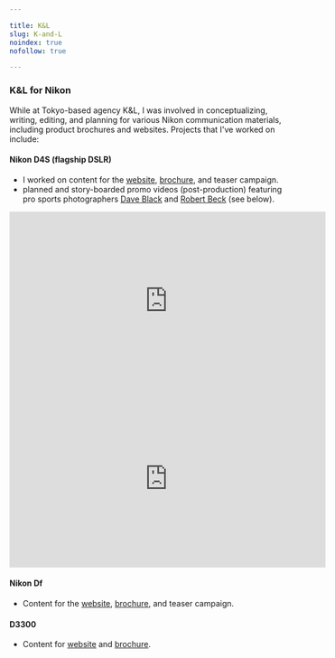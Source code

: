 ```yaml
---

title: K&L
slug: K-and-L
noindex: true
nofollow: true

---
```


### K&L for Nikon


While at Tokyo-based agency K&L, I was involved in conceptualizing, writing, editing, and planning for various Nikon communication materials, including product brochures and websites. Projects that I've worked on include:

#### Nikon D4S (flagship DSLR)

* I worked on content for the [website](http://imaging.nikon.com/lineup/dslr/d4s/), [brochure](https://drive.google.com/file/d/0B3kqe-fbHOHIQTZiN0pmSDlHMUE/view?usp=sharing), and teaser campaign.
* planned and story-boarded promo videos (post-production) featuring pro sports photographers [Dave Black](https://www.youtube.com/watch?v=k4aRSZaDRq8) and [Robert Beck](https://www.youtube.com/watch?v=k4aRSZaDRq8) (see below).

<iframe width="560" height="315" src="https://www.youtube.com/embed/k4aRSZaDRq8" frameborder="0" allow="autoplay; encrypted-media" allowfullscreen></iframe>

<iframe width="560" height="315" src="https://www.youtube.com/embed/RYM70jEJnqg" frameborder="0" allow="autoplay; encrypted-media" allowfullscreen></iframe>

#### Nikon Df

* Content for the [website](http://imaging.nikon.com/lineup/dslr/df/), [brochure](https://drive.google.com/file/d/0B3kqe-fbHOHISDRGOWpRb09ITkE/view?usp=sharing), and teaser campaign.

#### D3300

* Content for [website](http://www.nikonusa.com/en/Nikon-Products/Product/Digital-SLR-Cameras/1532/D3300.html) and [brochure](https://drive.google.com/file/d/0B3kqe-fbHOHITWstbnJFb2I1dDQ/view?usp=sharing).
